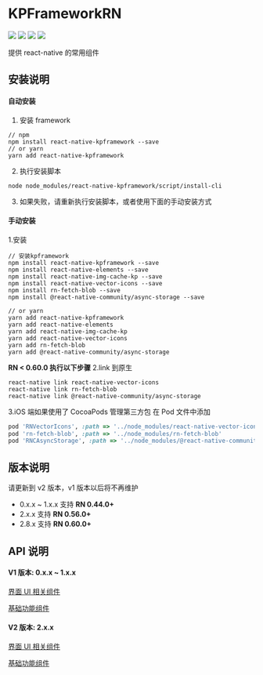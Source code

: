 # KPFrameworkRN

[![](https://img.shields.io/npm/v/react-native-kpframework.svg?style=flat-square)](https://www.npmjs.com/package/react-native-kpframework)
[![](https://img.shields.io/npm/dm/react-native-kpframework.svg?style=flat-square)](https://www.npmjs.com/package/react-native-kpframework)
[![](https://travis-ci.org/xuwaer/KPFrameworkRN.svg)](https://travis-ci.org/xuwaer/KPFrameworkRN)
[![](https://img.shields.io/github/license/xuwaer/KPFrameworkRN.svg?style=flat-square)](https://github.com/xuwaer/KPFrameworkRN/blob/master/LICENSE)

提供 react-native 的常用组件

## 安装说明

#### 自动安装

1. 安装 framework

```
// npm
npm install react-native-kpframework --save
// or yarn
yarn add react-native-kpframework
```

2. 执行安装脚本

```
node node_modules/react-native-kpframework/script/install-cli
```

3. 如果失败，请重新执行安装脚本，或者使用下面的手动安装方式

#### 手动安装

1.安装

```
// 安装kpframework
npm install react-native-kpframework --save
npm install react-native-elements --save
npm install react-native-img-cache-kp --save
npm install react-native-vector-icons --save
npm install rn-fetch-blob --save
npm install @react-native-community/async-storage --save

// or yarn
yarn add react-native-kpframework
yarn add react-native-elements
yarn add react-native-img-cache-kp
yarn add react-native-vector-icons
yarn add rn-fetch-blob
yarn add @react-native-community/async-storage
```

**RN < 0.60.0 执行以下步骤**
2.link 到原生

```
react-native link react-native-vector-icons
react-native link rn-fetch-blob
react-native link @react-native-community/async-storage
```

3.iOS 端如果使用了 CocoaPods 管理第三方包
在 Pod 文件中添加

```ruby
pod 'RNVectorIcons', :path => '../node_modules/react-native-vector-icons'
pod 'rn-fetch-blob', :path => '../node_modules/rn-fetch-blob'
pod 'RNCAsyncStorage', :path => '../node_modules/@react-native-community/async-storage'
```

## 版本说明

请更新到 v2 版本，v1 版本以后将不再维护

-   0.x.x ~ 1.x.x 支持 **RN 0.44.0+**
-   2.x.x 支持 **RN 0.56.0+**
-   2.8.x 支持 **RN 0.60.0+**

## API 说明

#### V1 版本: 0.x.x ~ 1.x.x

[界面 UI 相关组件](/doc/v1/API_UI.md)

[基础功能组件](/doc/v1/API_Foundation.md)

#### V2 版本: 2.x.x

[界面 UI 相关组件](/doc/v2/API_UI.md)

[基础功能组件](/doc/v2/API_Foundation.md)
